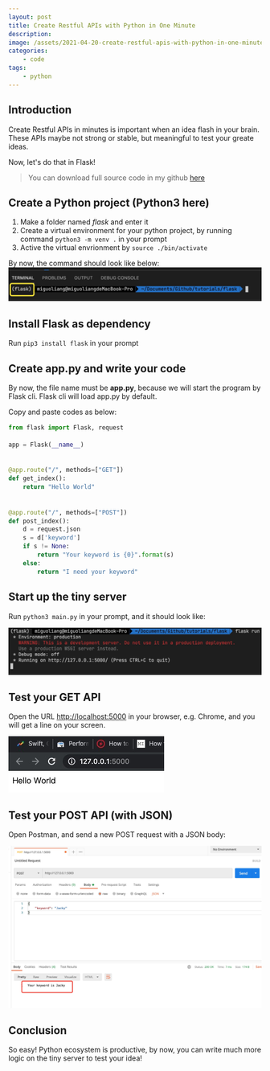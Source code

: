 ```yaml
---
layout: post
title: Create Restful APIs with Python in One Minute
description:
image: /assets/2021-04-20-create-restful-apis-with-python-in-one-minute/banner.jpg
categories:
    - code
tags:
    - python
---
```


## Introduction

Create Restful APIs in minutes is important when an idea flash in your brain. These APIs maybe not strong or stable, but meaningful to test your greate ideas.

Now, let's do that in Flask!

> You can download full source code in my github [here](https://github.com/miguoliang/tutorial-python-flask)

## Create a Python project (Python3 here)

1. Make a folder named *flask* and enter it
1. Create a virtual environment for your python project, by running command `python3 -m venv .` in your prompt
1. Active the virtual envrionment by `source ./bin/activate`

By now, the command should look like below:
![venv activated](/assets/2021-04-20-create-restful-apis-with-python-in-one-minute/venv.jpg)

## Install Flask as dependency

Run `pip3 install flask` in your prompt

## Create app.py and write your code

By now, the file name must be **app.py**, because we will start the program by Flask cli. Flask cli will load app.py by default.

Copy and paste codes as below:

```python
from flask import Flask, request

app = Flask(__name__)


@app.route("/", methods=["GET"])
def get_index():
    return "Hello World"


@app.route("/", methods=["POST"])
def post_index():
    d = request.json
    s = d['keyword']
    if s != None:
        return "Your keyword is {0}".format(s)
    else:
        return "I need your keyword"

```

## Start up the tiny server

Run `python3 main.py` in your prompt, and it should look like:

![Run](assets/2021-04-20-create-restful-apis-with-python-in-one-minute/run.jpg)

## Test your GET API

Open the URL <http://localhost:5000> in your browser, e.g. Chrome, and you will get a line on your screen.

![Browser](assets/2021-04-20-create-restful-apis-with-python-in-one-minute/browser.jpg)

## Test your POST API (with JSON)

Open Postman, and send a new POST request with a JSON body:

![Postman](assets/2021-04-20-create-restful-apis-with-python-in-one-minute/postman.jpg)

## Conclusion

So easy! Python ecosystem is productive, by now, you can write much more logic on the tiny server to test your idea!
